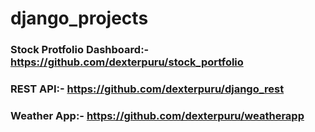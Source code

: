 # django_projects

### Stock Protfolio Dashboard:- https://github.com/dexterpuru/stock_portfolio

### REST API:- https://github.com/dexterpuru/django_rest

### Weather App:- https://github.com/dexterpuru/weatherapp
